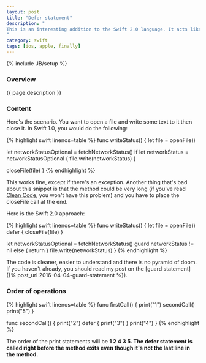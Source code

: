 ```yaml
---
layout: post
title: "Defer statement"
description: "
This is an interesting addition to the Swift 2.0 language. It acts like a finally for your methods and can be placed anywhere. It is the statement you use when you want to clean up resources. You can learn more about it by reading [this nshisper post](http://nshipster.com/guard-and-defer/). 
"
category: swift
tags: [ios, apple, finally]
---
```

{% include JB/setup %}

<!-- Overview -->
<h3>Overview</h3>

{{ page.description }}

<!-- Content -->
<h3>Content</h3>

Here's the scenario. You want to open a file and write some text to it then close it. In Swift 1.0, you would do the following:

<!-- Code _______________________________________-->
{% highlight swift linenos=table %}
func writeStatus() {
  let file = openFile()
  
  let networkStatusOptional = fetchNetworkStatus()
  if let networkStatus = networkStatusOptional {
    file.write(networkStatus)
  }

  closeFile(file)
}
{% endhighlight %}
<!-- /Code ^^^^^^^^^^^^^^^^^^^^^^^^^^^^^^^^^^^^^^-->

This works fine, except if there's an exception. Another thing that's bad about this snippet is that the method could be very long (if you've read [Clean Code](https://www.amazon.ca/Clean-Code-Handbook-Software-Craftsmanship/dp/0132350882), you won't have this problem) and you have to place the closeFile call at the end.

Here is the Swift 2.0 approach:

<!-- Code _______________________________________-->
{% highlight swift linenos=table %}
func writeStatus() {
  let file = openFile()
  defer { closeFile(file) }
  
  let networkStatusOptional = fetchNetworkStatus()
  guard networkStatus != nil else { return }
  file.write(networkStatus)
}
{% endhighlight %}
<!-- /Code ^^^^^^^^^^^^^^^^^^^^^^^^^^^^^^^^^^^^^^-->

The code is cleaner, easier to understand and there is no pyramid of doom. If you haven't already, you should read my post on the [guard statement]({% post_url 2016-04-04-guard-statement %}).



<!-- Order of operations -->
<h3>Order of operations</h3>

<!-- Code _______________________________________-->
{% highlight swift linenos=table %}
func firstCall() {
  print("1")
  secondCall()
  print("5")
}

func secondCall() {
  print("2")
  defer { print("3") }
  print("4")
}
{% endhighlight %}
<!-- /Code ^^^^^^^^^^^^^^^^^^^^^^^^^^^^^^^^^^^^^^-->

The order of the print statements will be <b>1 2 4 3 5<b/>. The defer statement is called right before the method exits even though it's not the last line in the method.